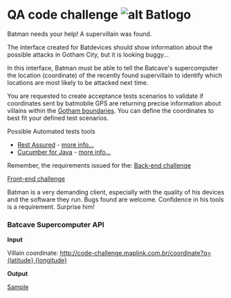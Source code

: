 # QA code challenge ![alt Batlogo](public/images/batlogo-small.png)

Batman needs your help! A supervillain was found.

The interface created for Batdevices should show information about the possible attacks in Gotham City, but it is looking buggy...

In this interface, Batman must be able to tell the Batcave's supercomputer the location (coordinate) of the recently found supervillain to identify which locations are most likely to be attacked next time.

You are requested to create acceptance tests scenarios to validate if coordinates sent by batmobile GPS are returning precise information about villains within the [Gotham boundaries](https://gist.githubusercontent.com/pitteri/d56780d610cb8e0a43bfa94fc54b71cd/raw/dcdd965c84cd05d856ae32646be69868d4a80afa/gotham_bbox.json). You can define the coordinates to best fit your defined test scenarios.

Possible Automated tests tools
* [Rest Assured](http://rest-assured.io/) - [more info...](http://www.baeldung.com/rest-assured-tutorial)
* [Cucumber for Java](https://cucumber.io/) - [more info...](https://www.youtube.com/watch?v=pD4B839qfos&list=PL_noPv5wmuO_t6yYbPfjwhJFOOcio89tI) 

Remember, the requirements issued for the:
[Back-end challenge](BACKEND.md)

[Front-end challenge](FRONTEND.md)

Batman is a very demanding client, especially with the quality of his devices and the software they run. Bugs found are welcome. Confidence in his tools is a requirement. 
Surprise him!

### Batcave Supercomputer API

**Input**

Villain coordinate: http://code-challenge.maplink.com.br/coordinate?q={latitude},{longitude}

**Output**

[Sample](https://gist.githubusercontent.com/pitteri/578a6801d6f504eda6f6ce84cad59f89/raw)  

